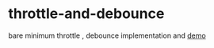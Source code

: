 # throttle-and-debounce
bare minimum throttle , debounce implementation and [demo](https://whoami-shubham.github.io/common-javascript-questions/throttle-and-debounce/index.html)
